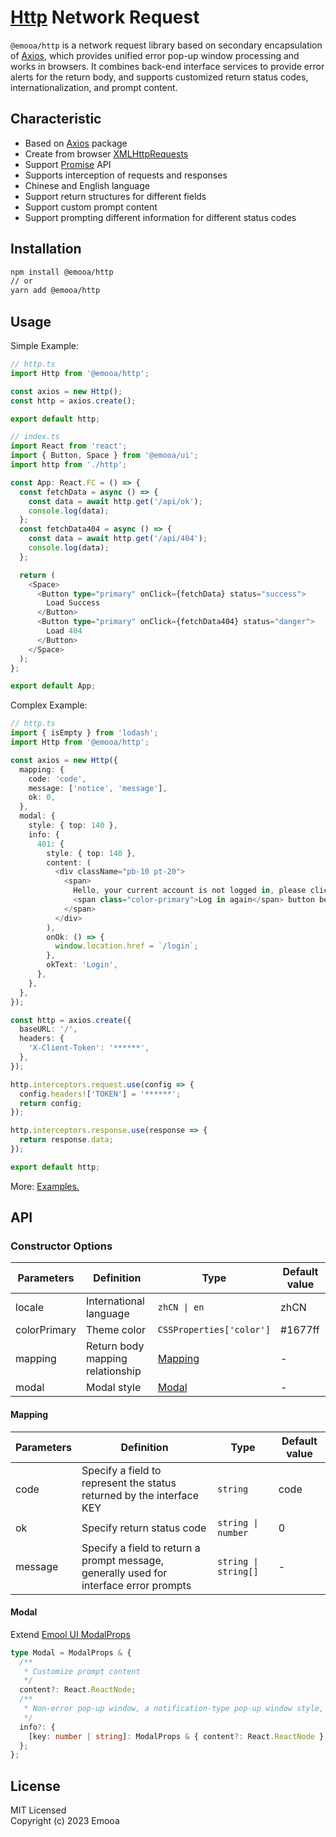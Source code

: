 # [Http](https://www.npmjs.com/package/@emooa/http) Network Request

`@emooa/http` is a network request library based on secondary encapsulation of [Axios](https://axios-http.com/), which provides unified error pop-up window processing and works in browsers. It combines back-end interface services to provide error alerts for the return body, and supports customized return status codes, internationalization, and prompt content.

## Characteristic

- Based on [Axios](https://axios-http.com/) package
- Create from browser [XMLHttpRequests](https://developer.mozilla.org/en-US/docs/Web/API/XMLHttpRequest)
- Support [Promise](https://developer.mozilla.org/en-US/docs/Web/JavaScript/Reference/Global_Objects/Promise) API
- Supports interception of requests and responses
- Chinese and English language
- Support return structures for different fields
- Support custom prompt content
- Support prompting different information for different status codes

## Installation

```bash
npm install @emooa/http
// or
yarn add @emooa/http
```

## Usage

Simple Example:

```ts
// http.ts
import Http from '@emooa/http';

const axios = new Http();
const http = axios.create();

export default http;

// index.ts
import React from 'react';
import { Button, Space } from '@emooa/ui';
import http from './http';

const App: React.FC = () => {
  const fetchData = async () => {
    const data = await http.get('/api/ok');
    console.log(data);
  };
  const fetchData404 = async () => {
    const data = await http.get('/api/404');
    console.log(data);
  };

  return (
    <Space>
      <Button type="primary" onClick={fetchData} status="success">
        Load Success
      </Button>
      <Button type="primary" onClick={fetchData404} status="danger">
        Load 404
      </Button>
    </Space>
  );
};

export default App;
```

Complex Example:

```ts
// http.ts
import { isEmpty } from 'lodash';
import Http from '@emooa/http';

const axios = new Http({
  mapping: {
    code: 'code',
    message: ['notice', 'message'],
    ok: 0,
  },
  modal: {
    style: { top: 140 },
    info: {
      401: {
        style: { top: 140 },
        content: (
          <div className="pb-10 pt-20">
            <span>
              Hello, your current account is not logged in, please click the{' '}
              <span class="color-primary">Log in again</span> button below.
            </span>
          </div>
        ),
        onOk: () => {
          window.location.href = `/login`;
        },
        okText: 'Login',
      },
    },
  },
});

const http = axios.create({
  baseURL: '/',
  headers: {
    'X-Client-Token': '******',
  },
});

http.interceptors.request.use(config => {
  config.headers!['TOKEN'] = '******';
  return config;
});

http.interceptors.response.use(response => {
  return response.data;
});

export default http;
```

More: [Examples.](https://docs.emooa.com/plugin/http)

## API

### Constructor Options

| **Parameters** | **Definition**                   | **Type**                 | **Default value** |
| -------------- | -------------------------------- | ------------------------ | ----------------- |
| locale         | International language           | `zhCN \| en`             | zhCN              |
| colorPrimary   | Theme color                      | `CSSProperties['color']` | #1677ff           |
| mapping        | Return body mapping relationship | [Mapping](#mapping)      | -                 |
| modal          | Modal style                      | [Modal](#modal)          | -                 |

#### Mapping

| **Parameters** | **Definition** | **Type** | **Default value** |
| --- | --- | --- | --- |
| code | Specify a field to represent the status returned by the interface KEY | `string` | code |
| ok | Specify return status code | `string \| number` | 0 |
| message | Specify a field to return a prompt message, generally used for interface error prompts | `string \| string[]` | - |

#### Modal

Extend [Emool UI ModalProps](https://docs.emooa.com/ui/modal#modal)

```ts
type Modal = ModalProps & {
  /**
   * Customize prompt content
   */
  content?: React.ReactNode;
  /**
   * Non-error pop-up window, a notification-type pop-up window style, 401 may require a separate prompt
   */
  info?: {
    [key: number | string]: ModalProps & { content?: React.ReactNode };
  };
};
```

## License

MIT Licensed  
Copyright (c) 2023 Emooa

<!-- ## FAQ -->
